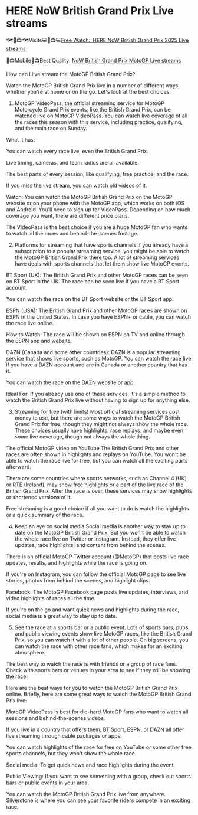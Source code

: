 # HERE NoW British Grand Prix Live streams

🗺🔴📺🗺Visits💻🔴📺💻[Free Watch: HERE NoW British Grand Prix 2025 Live streams](https://livestreamssportstvmedia.blogspot.com)

🔴📺Mobile🔴📺Best Quality: [NoW British Grand Prix MotoGP Live streams](https://livestreamssportstvmedia.blogspot.com)

How can I live stream the MotoGP British Grand Prix?

Watch the MotoGP British Grand Prix live in a number of different ways, whether you're at home or on the go. Let's look at the best choices:

1. MotoGP VideoPass, the official streaming service for MotoGP
Motorcycle Grand Prix events, like the British Grand Prix, can be watched live on MotoGP VideoPass. You can watch live coverage of all the races this season with this service, including practice, qualifying, and the main race on Sunday.

What it has:

You can watch every race live, even the British Grand Prix.

Live timing, cameras, and team radios are all available.

The best parts of every session, like qualifying, free practice, and the race.

If you miss the live stream, you can watch old videos of it.

Watch: You can watch the MotoGP British Grand Prix on the MotoGP website or on your phone with the MotoGP app, which works on both iOS and Android. You'll need to sign up for VideoPass. Depending on how much coverage you want, there are different price plans.

The VideoPass is the best choice if you are a huge MotoGP fan who wants to watch all the races and behind-the-scenes footage.

2. Platforms for streaming that have sports channels
If you already have a subscription to a popular streaming service, you might be able to watch the MotoGP British Grand Prix there too. A lot of streaming services have deals with sports channels that let them show live MotoGP events.

BT Sport (UK): The British Grand Prix and other MotoGP races can be seen on BT Sport in the UK. The race can be seen live if you have a BT Sport account.

You can watch the race on the BT Sport website or the BT Sport app.

ESPN (USA): The British Grand Prix and other MotoGP races are shown on ESPN in the United States. In case you have ESPN+ or cable, you can watch the race live online.

How to Watch: The race will be shown on ESPN on TV and online through the ESPN app and website.

DAZN (Canada and some other countries): DAZN is a popular streaming service that shows live sports, such as MotoGP. You can watch the race live if you have a DAZN account and are in Canada or another country that has it.

You can watch the race on the DAZN website or app.

Ideal For: If you already use one of these services, it's a simple method to watch the British Grand Prix live without having to sign up for anything else.

3. Streaming for free (with limits)
Most official streaming services cost money to use, but there are some ways to watch the MotoGP British Grand Prix for free, though they might not always show the whole race. These choices usually have highlights, race replays, and maybe even some live coverage, though not always the whole thing.

The official MotoGP video on YouTube The British Grand Prix and other races are often shown in highlights and replays on YouTube. You won't be able to watch the race live for free, but you can watch all the exciting parts afterward.

There are some countries where sports networks, such as Channel 4 (UK) or RTÉ (Ireland), may show free highlights or a part of the live race of the British Grand Prix. After the race is over, these services may show highlights or shortened versions of it.

Free streaming is a good choice if all you want to do is watch the highlights or a quick summary of the race.

4. Keep an eye on social media
Social media is another way to stay up to date on the MotoGP British Grand Prix. But you won't be able to watch the whole race live on Twitter or Instagram. Instead, they offer live updates, race highlights, and content from behind the scenes.

There is an official MotoGP Twitter account (@MotoGP) that posts live race updates, results, and highlights while the race is going on.

If you're on Instagram, you can follow the official MotoGP page to see live stories, photos from behind the scenes, and highlight clips.

Facebook: The MotoGP Facebook page posts live updates, interviews, and video highlights of races all the time.

If you're on the go and want quick news and highlights during the race, social media is a great way to stay up to date.

5. See the race at a sports bar or a public event.
Lots of sports bars, pubs, and public viewing events show live MotoGP races, like the British Grand Prix, so you can watch it with a lot of other people. On big screens, you can watch the race with other race fans, which makes for an exciting atmosphere.

The best way to watch the race is with friends or a group of race fans. Check with sports bars or venues in your area to see if they will be showing the race.

Here are the best ways for you to watch the MotoGP British Grand Prix online.
Briefly, here are some great ways to watch the MotoGP British Grand Prix live:

MotoGP VideoPass is best for die-hard MotoGP fans who want to watch all sessions and behind-the-scenes videos.

If you live in a country that offers them, BT Sport, ESPN, or DAZN all offer live streaming through cable packages or apps.

You can watch highlights of the race for free on YouTube or some other free sports channels, but they won't show the whole race.

Social media: To get quick news and race highlights during the event.

Public Viewing: If you want to see something with a group, check out sports bars or public events in your area.

You can watch the MotoGP British Grand Prix live from anywhere. Silverstone is where you can see your favorite riders compete in an exciting race.
